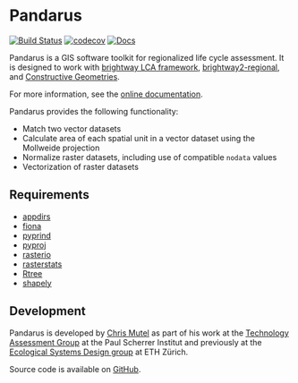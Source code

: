 # Pandarus

[![Build Status](https://travis-ci.org/cmutel/pandarus.svg?branch=master)](https://travis-ci.org/cmutel/pandarus) [![codecov](https://codecov.io/gh/cmutel/pandarus/branch/master/graph/badge.svg)](https://codecov.io/gh/cmutel/pandarus)
 [![Docs](https://readthedocs.org/projects/pandarus/badge/?version=latest)](http://pandarus.readthedocs.io/?badge=latest)


Pandarus is a GIS software toolkit for regionalized life cycle assessment. It is designed to work with [brightway LCA framework](https://brightwaylca.org), [brightway2-regional](https://bitbucket.org/cmutel/brightway2-regional), and [Constructive Geometries](https://bitbucket.org/cmutel/constructive-geometries).

For more information, see the [online documentation](https://pandarus.readthedocs.io/).

Pandarus provides the following functionality:

* Match two vector datasets
* Calculate area of each spatial unit in a vector dataset using the Mollweide projection
* Normalize raster datasets, including use of compatible `nodata` values
* Vectorization of raster datasets

## Requirements

* [appdirs](https://pypi.python.org/pypi/appdirs)
* [fiona](https://pypi.python.org/pypi/Fiona)
* [pyprind](https://pypi.python.org/pypi/PyPrind/)
* [pyproj](https://pypi.python.org/pypi/pyproj)
* [rasterio](https://github.com/mapbox/rasterio)
* [rasterstats](https://pypi.python.org/pypi/rasterstats)
* [Rtree](https://pypi.python.org/pypi/Rtree/)
* [shapely](https://pypi.python.org/pypi/Shapely)

## Development

Pandarus is developed by [Chris Mutel](https://chris.mutel.org/) as part of his work at the [Technology Assessment Group](https://www.psi.ch/ta/technology-assessment) at the Paul Scherrer Institut and previously at the [Ecological Systems Design group](http://www.ifu.ethz.ch/ESD/index_EN) at ETH Zürich.

Source code is available on [GitHub](https://github.com/cmutel/pandarus).
